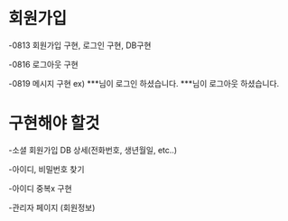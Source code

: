 # 회원가입
  -0813 회원가입 구현, 로그인 구현, DB구현 
  
  -0816 로그아웃 구현
  
  -0819 메시지 구현 ex) ***님이 로그인 하셨습니다. ***님이 로그아웃 하셨습니다.
  
# 구현해야 할것 
  -소셜 회원가입 DB 상세(전화번호, 생년월일, etc..)
  
  -아이디, 비밀번호 찾기
  
  -아이디 중복x 구현
  
  -관리자 페이지 (회원정보)

